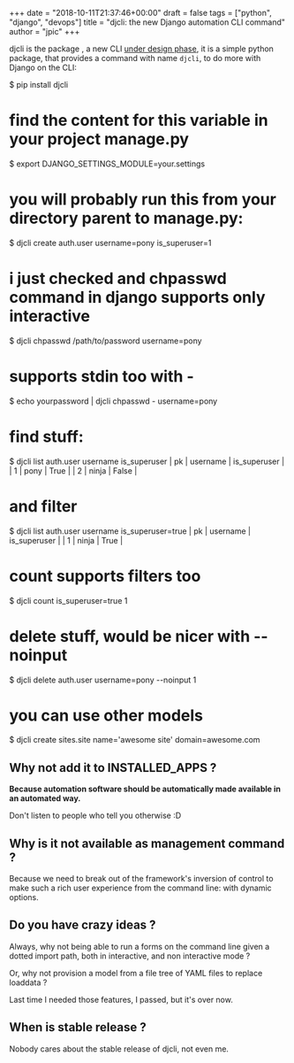 +++
date = "2018-10-11T21:37:46+00:00"
draft = false
tags = ["python", "django", "devops"]
title = "djcli: the new Django automation CLI command"
author = "jpic"
+++

djcli is the package , a new CLI [under design phase](https://yourlabs.io/oss/djcli), it is a simple python package, that provides a command with name `djcli`, to do more with Django on the CLI:


$ pip install djcli

# find the content for this variable in your project manage.py
$ export DJANGO_SETTINGS_MODULE=your.settings

# you will probably run this from your directory parent to manage.py:
$ djcli create auth.user username=pony is_superuser=1

# i just checked and chpasswd command in django supports only interactive
$ djcli chpasswd /path/to/password username=pony

# supports stdin too with -
$ echo yourpassword | djcli chpasswd - username=pony

# find stuff:
$ djcli list auth.user username is_superuser
| pk | username | is_superuser |
| 1  | pony     |     True     |
| 2  | ninja    |     False    |

# and filter
$ djcli list auth.user username is_superuser=true
| pk | username | is_superuser |
| 1  | ninja    |     True     |

# count supports filters too
$ djcli count is_superuser=true
1

# delete stuff, would be nicer with --noinput
$ djcli delete auth.user username=pony --noinput
1

# you can use other models
$ djcli create sites.site name='awesome site' domain=awesome.com


## Why not add it to INSTALLED_APPS ?

**Because automation software should be automatically made available in an automated way.**

Don't listen to people who tell you otherwise :D

## Why is it not available as management command ?

Because we need to break out of the framework's inversion of control to make such a rich user experience from the command line: with dynamic options.

## Do you have crazy ideas ?

Always, why not being able to run a forms on the command line given a dotted import path, both in interactive, and non interactive mode ?

Or, why not provision a model from a file tree of YAML files to replace loaddata ?

Last time I needed those features, I passed, but it's over now.

## When is stable release ?

Nobody cares about the stable release of djcli, not even me.

